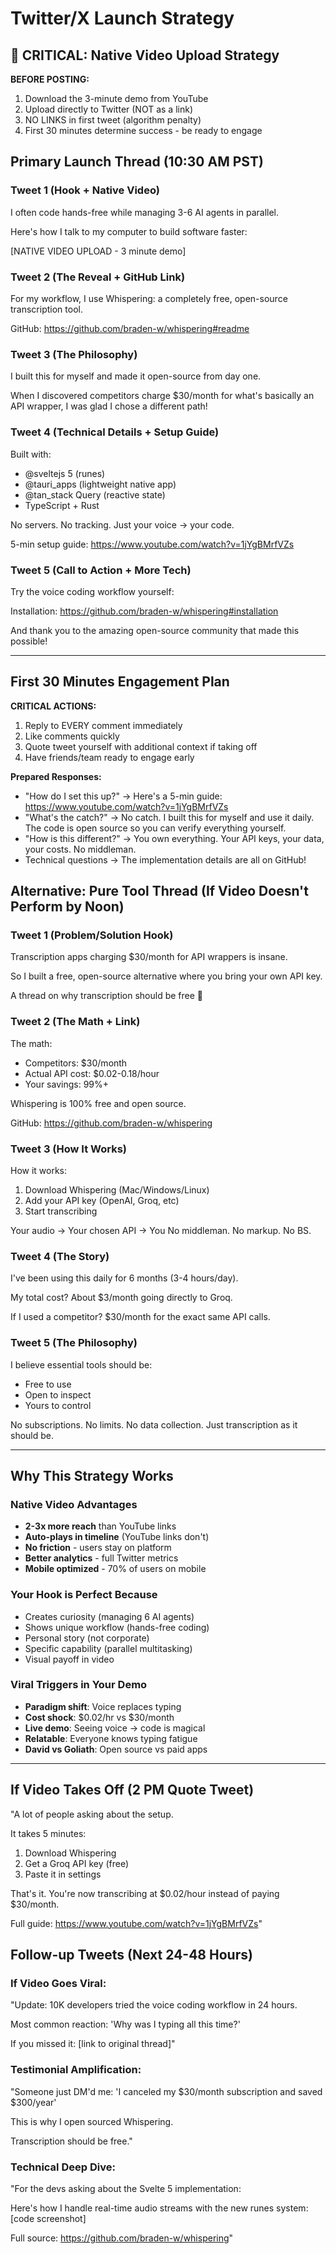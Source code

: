 # Twitter/X Launch Strategy

## 🚨 CRITICAL: Native Video Upload Strategy

**BEFORE POSTING:**
1. Download the 3-minute demo from YouTube
2. Upload directly to Twitter (NOT as a link)
3. NO LINKS in first tweet (algorithm penalty)
4. First 30 minutes determine success - be ready to engage

## Primary Launch Thread (10:30 AM PST)

### Tweet 1 (Hook + Native Video)
I often code hands-free while managing 3-6 AI agents in parallel.

Here's how I talk to my computer to build software faster:

[NATIVE VIDEO UPLOAD - 3 minute demo]

### Tweet 2 (The Reveal + GitHub Link)
For my workflow, I use Whispering: a completely free, open-source transcription tool.

GitHub: https://github.com/braden-w/whispering#readme

### Tweet 3 (The Philosophy)
I built this for myself and made it open-source from day one.

When I discovered competitors charge $30/month for what's basically an API wrapper, I was glad I chose a different path!

### Tweet 4 (Technical Details + Setup Guide)
Built with:
- @sveltejs 5 (runes)
- @tauri_apps (lightweight native app)
- @tan_stack Query (reactive state)
- TypeScript + Rust

No servers. No tracking. Just your voice → your code.

5-min setup guide: https://www.youtube.com/watch?v=1jYgBMrfVZs

### Tweet 5 (Call to Action + More Tech)
Try the voice coding workflow yourself:

Installation: https://github.com/braden-w/whispering#installation

And thank you to the amazing open-source community that made this possible!

---

## First 30 Minutes Engagement Plan

**CRITICAL ACTIONS:**
1. Reply to EVERY comment immediately
2. Like comments quickly
3. Quote tweet yourself with additional context if taking off
4. Have friends/team ready to engage early

**Prepared Responses:**
- "How do I set this up?" → Here's a 5-min guide: https://www.youtube.com/watch?v=1jYgBMrfVZs
- "What's the catch?" → No catch. I built this for myself and use it daily. The code is open source so you can verify everything yourself.
- "How is this different?" → You own everything. Your API keys, your data, your costs. No middleman.
- Technical questions → The implementation details are all on GitHub!

## Alternative: Pure Tool Thread (If Video Doesn't Perform by Noon)

### Tweet 1 (Problem/Solution Hook)
Transcription apps charging $30/month for API wrappers is insane.

So I built a free, open-source alternative where you bring your own API key.

A thread on why transcription should be free 🧵

### Tweet 2 (The Math + Link)
The math:
- Competitors: $30/month
- Actual API cost: $0.02-0.18/hour
- Your savings: 99%+

Whispering is 100% free and open source.

GitHub: https://github.com/braden-w/whispering

### Tweet 3 (How It Works)
How it works:
1. Download Whispering (Mac/Windows/Linux)
2. Add your API key (OpenAI, Groq, etc)
3. Start transcribing

Your audio → Your chosen API → You
No middleman. No markup. No BS.

### Tweet 4 (The Story)
I've been using this daily for 6 months (3-4 hours/day).

My total cost? About $3/month going directly to Groq.

If I used a competitor? $30/month for the exact same API calls.

### Tweet 5 (The Philosophy)
I believe essential tools should be:
- Free to use
- Open to inspect
- Yours to control

No subscriptions. No limits. No data collection.
Just transcription as it should be.

---

## Why This Strategy Works

### Native Video Advantages
- **2-3x more reach** than YouTube links
- **Auto-plays in timeline** (YouTube links don't)
- **No friction** - users stay on platform
- **Better analytics** - full Twitter metrics
- **Mobile optimized** - 70% of users on mobile

### Your Hook is Perfect Because
- Creates curiosity (managing 6 AI agents)
- Shows unique workflow (hands-free coding)
- Personal story (not corporate)
- Specific capability (parallel multitasking)
- Visual payoff in video

### Viral Triggers in Your Demo
- **Paradigm shift**: Voice replaces typing
- **Cost shock**: $0.02/hr vs $30/month
- **Live demo**: Seeing voice → code is magical
- **Relatable**: Everyone knows typing fatigue
- **David vs Goliath**: Open source vs paid apps

---

## If Video Takes Off (2 PM Quote Tweet)

"A lot of people asking about the setup.

It takes 5 minutes:
1. Download Whispering
2. Get a Groq API key (free)
3. Paste it in settings

That's it. You're now transcribing at $0.02/hour instead of paying $30/month.

Full guide: https://www.youtube.com/watch?v=1jYgBMrfVZs"

## Follow-up Tweets (Next 24-48 Hours)

### If Video Goes Viral:
"Update: 10K developers tried the voice coding workflow in 24 hours.

Most common reaction: 'Why was I typing all this time?'

If you missed it: [link to original thread]"

### Testimonial Amplification:
"Someone just DM'd me: 'I canceled my $30/month subscription and saved $300/year'

This is why I open sourced Whispering.

Transcription should be free."

### Technical Deep Dive:
"For the devs asking about the Svelte 5 implementation:

Here's how I handle real-time audio streams with the new runes system: [code screenshot]

Full source: https://github.com/braden-w/whispering"